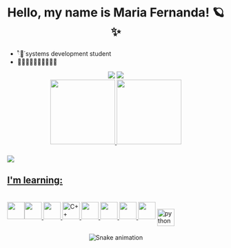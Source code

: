 <h1 align="center">Hello, my name is Maria Fernanda! 🪐✨</h1>

- 𓍢ִ໋🌷͙֒  systems development student
- 🍄🍓🍰🧸🦋🐋🦈🐙🌺🌊

<div align="center">
  <a href="https://www.instagram.com/fefe.jpeg/" target="_blank"><img src="https://img.shields.io/badge/-Instagram-%23E4405F?style=for-the-badge&logo=instagram&logoColor=white" target="_blank"></a>
  <a href="https://www.linkedin.com/in/maria-fernanda-mattoso-57a807257/" target="_blank"><img src="https://img.shields.io/badge/-LinkedIn-%230077B5?style=for-the-badge&logo=linkedin&logoColor=white" target="_blank"></a> 
</div>

<div align="center">
  <a href="https://github.com/fefemattoso">
    <img height="150em" src="https://github-readme-stats.vercel.app/api?username=fefemattoso&show_icons=true&theme=synthwave">
    <img height="150em" src="https://github-readme-stats.vercel.app/api/top-langs/?username=fefemattoso&theme=synthwave">
</div>

### 

<div>
  <a href="https://github.com/fefemattoso">
   <img src="https://github-readme-activity-graph.vercel.app/graph?username=fefemattoso&bg_color=20181c&color=9e4c98&line=630c92&point=b62087&area=true&hide_border=true">
</div>


##
## I'm learning:

<img src="https://cdn.jsdelivr.net/gh/devicons/devicon/icons/java/java-original.svg" width="40" height="40"/><img src="https://cdn.jsdelivr.net/gh/devicons/devicon/icons/linux/linux-original.svg" width="40" height="40"/>
<img src="https://www.techbaz.org/Course/img/c-logo.png" width="40px" height="40px">
<img src="https://raw.githubusercontent.com/isocpp/logos/master/cpp_logo.png" alt="C++ Logo" width="40" height="40" />
<img width="40" height="40" vspace="20" src="https://cdn.worldvectorlogo.com/logos/css-3.svg">
<img src="https://lh5.googleusercontent.com/-uREiNwXRv0g/UGVmpw4wkOI/AAAAAAAAFhA/opLIzoWqv7U/s288/HTML5_SF.png" width="40px" height="40px">
<img src="https://cdn4.iconfinder.com/data/icons/iconsimple-logotypes/512/github-512.png" height="40px" width="40px">
<a name="README">[<img src="https://martinchavez.github.io/Assets/Logos/javascript.svg" width="40x" height="40px" />](https://github.com/MartinChavez/Learn-Javascript)</a>
<img align="center" alt="python" height="40" width="40" src="https://upload.wikimedia.org/wikipedia/commons/thumb/c/c3/Python-logo-notext.svg/1024px-Python-logo-notext.svg.png">



<div align="center">
  
  ![Snake animation](https://github.com/danielbped/danielbped/blob/output/github-contribution-grid-snake.svg)
  
</div>
